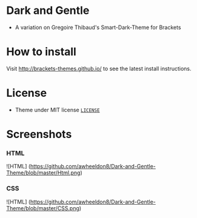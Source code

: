 # Dark and Gentle
* A variation on Gregoire Thibaud's Smart-Dark-Theme for Brackets

# How to install
Visit http://brackets-themes.github.io/ to see the latest install instructions.

# License
* Theme under MIT license [`LICENSE`](LICENSE)

# Screenshots

### HTML
![HTML] (https://github.com/awheeldon8/Dark-and-Gentle-Theme/blob/master/Html.png)

### CSS
![HTML] (https://github.com/awheeldon8/Dark-and-Gentle-Theme/blob/master/CSS.png)
